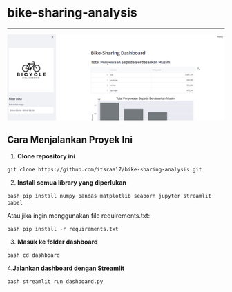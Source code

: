 # bike-sharing-analysis
---

![Dashboard Preview](image/dashboard-preview.png)

## Cara Menjalankan Proyek Ini

1. **Clone repository ini**
```
git clone https://github.com/itsraa17/bike-sharing-analysis.git
```

2. **Install semua library yang diperlukan**
```
bash pip install numpy pandas matplotlib seaborn jupyter streamlit babel
```

Atau jika ingin menggunakan file requirements.txt:
```
bash pip install -r requirements.txt
```

3. **Masuk ke folder dashboard**
```
bash cd dashboard
```

4.**Jalankan dashboard dengan Streamlit**
```
bash streamlit run dashboard.py
```
